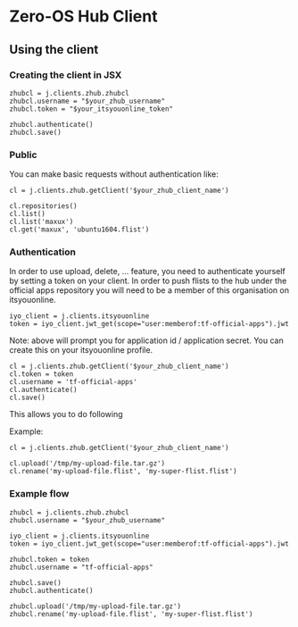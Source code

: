 # Zero-OS Hub Client

## Using the client

### Creating the client in JSX

```
zhubcl = j.clients.zhub.zhubcl
zhubcl.username = "$your_zhub_username"
zhubcl.token = "$your_itsyouonline_token"

zhubcl.authenticate()
zhubcl.save()
```

### Public
You can make basic requests without authentication like:
```
cl = j.clients.zhub.getClient('$your_zhub_client_name')

cl.repositories()
cl.list()
cl.list('maxux')
cl.get('maxux', 'ubuntu1604.flist')
```

### Authentication

In order to use upload, delete, ... feature, you need to authenticate yourself by setting a token on your client. In order to push flists to the hub under the official apps repository you will need to be a member of this organisation on itsyouonline.

```
iyo_client = j.clients.itsyouonline
token = iyo_client.jwt_get(scope="user:memberof:tf-official-apps").jwt
```

Note: above will prompt you for application id / application secret. You can create this on your itsyouonline profile.

```
cl = j.clients.zhub.getClient('$your_zhub_client_name')
cl.token = token
cl.username = 'tf-official-apps'
cl.authenticate()
cl.save()
```

This allows you to do following

Example:
```
cl = j.clients.zhub.getClient('$your_zhub_client_name')

cl.upload('/tmp/my-upload-file.tar.gz')
cl.rename('my-upload-file.flist', 'my-super-flist.flist')
```

### Example flow

```
zhubcl = j.clients.zhub.zhubcl
zhubcl.username = "$your_zhub_username"

iyo_client = j.clients.itsyouonline
token = iyo_client.jwt_get(scope="user:memberof:tf-official-apps").jwt

zhubcl.token = token
zhubcl.username = "tf-official-apps"

zhubcl.save()
zhubcl.authenticate()

zhubcl.upload('/tmp/my-upload-file.tar.gz')
zhubcl.rename('my-upload-file.flist', 'my-super-flist.flist')
```
